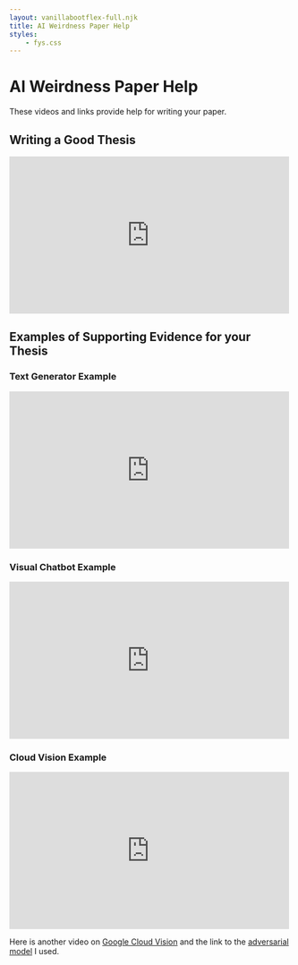```yaml
---
layout: vanillabootflex-full.njk
title: AI Weirdness Paper Help
styles:
	- fys.css
---
```


# AI Weirdness Paper Help

These videos and links provide help for writing your paper.

## Writing a Good Thesis

<iframe title="FYS AI Weirdness Paper Thesis" width="500" height="281" src="https://www.youtube.com/embed/DvJg0aVhYhs?feature=oembed&amp;wmode=opaque&amp;rel=0" frameborder="0" allow="accelerometer; autoplay; clipboard-write; encrypted-media; gyroscope; picture-in-picture" allowfullscreen=""></iframe>


## Examples of Supporting Evidence for your Thesis

### Text Generator Example

<iframe title="FYS AI Weirdness Paper Body Text Generator Examples" width="500" height="281" src="https://www.youtube.com/embed/in6OzM7Tr8w?feature=oembed&amp;wmode=opaque&amp;rel=0" frameborder="0" allow="accelerometer; autoplay; clipboard-write; encrypted-media; gyroscope; picture-in-picture" allowfullscreen=""></iframe>

### Visual Chatbot Example

<iframe title="FYS AI Weirdness Paper Visual Chatbot" width="500" height="281" src="https://www.youtube.com/embed/gwG512MLmbY?feature=oembed&amp;wmode=opaque&amp;rel=0" frameborder="0" allow="accelerometer; autoplay; clipboard-write; encrypted-media; gyroscope; picture-in-picture" allowfullscreen=""></iframe>

### Cloud Vision Example

<iframe title="FYS AI Weirdness Cloud Vision" width="500" height="281" src="https://www.youtube.com/embed/8Hksm2KSTYc?feature=oembed&amp;wmode=opaque&amp;rel=0" frameborder="0" allow="accelerometer; autoplay; clipboard-write; encrypted-media; gyroscope; picture-in-picture" allowfullscreen=""></iframe>

Here is another video on [Google Cloud Vision](https://www.youtube.com/watch?v=eve8DkkVdhI) and the link to the [adversarial model](http://runwayml.com/?utm_source=runwayml&utm_medium=generative_engine&utm_campaign=experiments) I used.

